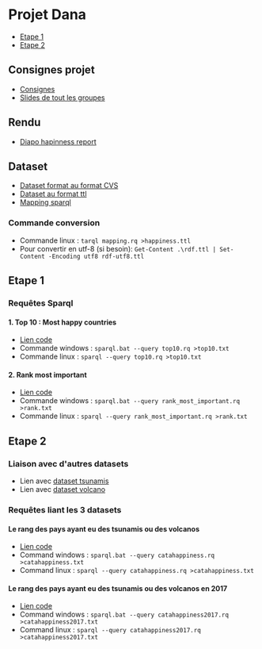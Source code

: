 # Projet Dana

* [Etape 1](https://gitlab.com/RoxaneKM/projetdana/edit/master/README.md#etape-1) 
* [Etape 2](https://gitlab.com/RoxaneKM/projetdana/edit/master/README.md#etape-2)

## Consignes projet 
* [Consignes](https://docs.google.com/document/d/1QL7D6zpCqcbWIOy2oitHO7SfcmTnf1Ps1ncrEOEwWZE/edit)
* [Slides de tout les groupes](https://docs.google.com/document/d/1LE7Jh_jwyxZoCOW7hc7caXb946pYNszV1U9HiaZ6nQA/edit)

## Rendu
* [Diapo hapinness report](https://docs.google.com/presentation/d/1xv-MBmoSdE04zFjmj5UKY_AnCqqhu3dZnK-nblnLPl4/edit)

## Dataset 
* [Dataset format au format CVS](https://gitlab.com/RoxaneKM/projetdana/blob/master/2017.csv)
* [Dataset au format ttl](https://gitlab.com/RoxaneKM/projetdana/blob/master/happiness.ttl)
* [Mapping sparql](https://gitlab.com/RoxaneKM/projetdana/blob/master/mapping.rq)

### Commande conversion
* Commande linux : `tarql mapping.rq >happiness.ttl`
* Pour convertir en utf-8 (si besoin): `Get-Content .\rdf.ttl | Set-Content -Encoding utf8 rdf-utf8.ttl`

## Etape 1

### Requêtes Sparql

#### 1. Top 10 : Most happy countries
* [Lien code](https://gitlab.com/RoxaneKM/projetdana/blob/master/rank_most_important.rq)
* Commande windows : `sparql.bat --query top10.rq >top10.txt`
* Commande linux : `sparql --query top10.rq >top10.txt`

#### 2. Rank most important
* [Lien code](https://gitlab.com/RoxaneKM/projetdana/blob/master/top10.rq)
* Commande windows : `sparql.bat --query rank_most_important.rq >rank.txt`
* Commande linux : `sparql --query rank_most_important.rq >rank.txt`

## Etape 2

### Liaison avec d'autres datasets

* Lien avec [dataset tsunamis](https://gitlab.com/RoxaneKM/projetdana/blob/master/tsunami.ttl)
* Lien avec [dataset volcano](https://gitlab.com/RoxaneKM/projetdana/blob/master/volcano.ttl)

### Requêtes liant les 3 datasets

#### Le rang des pays ayant eu des tsunamis ou des volcanos

* [Lien code](https://gitlab.com/RoxaneKM/projetdana/blob/master/catahappiness.rq)
* Command windows : `sparql.bat --query catahappiness.rq >catahappiness.txt` 
* Command linux : `sparql --query catahappiness.rq >catahappiness.txt` 

#### Le rang des pays ayant eu des tsunamis ou des volcanos en 2017
* [Lien code](https://gitlab.com/RoxaneKM/projetdana/blob/master/catahappiness2017.rq)
* Command windows : `sparql.bat --query catahappiness2017.rq >catahappiness2017.txt` 
* Command linux : `sparql --query catahappiness2017.rq >catahappiness2017.txt` 
 
